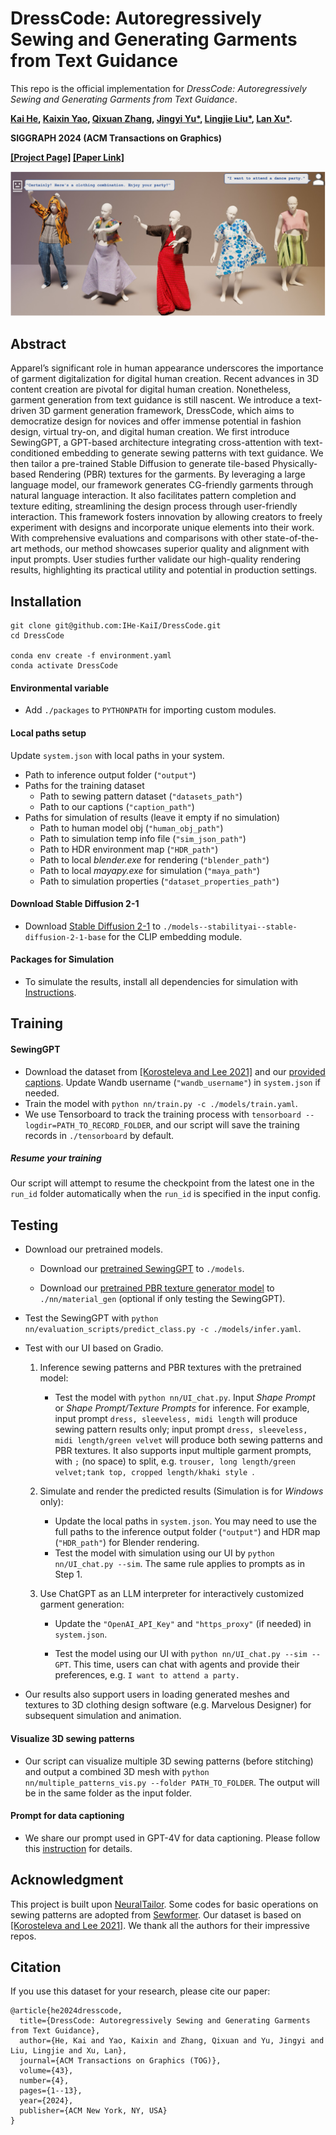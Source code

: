 # DressCode: Autoregressively Sewing and Generating Garments from Text Guidance

This repo is the official implementation for _DressCode: Autoregressively Sewing and Generating Garments from Text Guidance_.

**[Kai He](http://academic.hekai.site/), [Kaixin Yao](https://yaokxx.github.io/), [Qixuan Zhang](https://scholar.google.com/citations?user=YvwsqvYAAAAJ), [Jingyi Yu*](http://www.yu-jingyi.com/), [Lingjie Liu*](https://lingjie0206.github.io/), [Lan Xu*](http://xu-lan.com/).** 

**SIGGRAPH 2024 (ACM Transactions on Graphics)**

**[[Project Page]](https://ihe-kaii.github.io/DressCode/) [[Paper Link]](https://arxiv.org/abs/2401.16465.pdf)**

![dataset_description](./imgs/teaser.png)

## Abstract

Apparel’s significant role in human appearance underscores the importance of garment digitalization for digital human creation. Recent advances in 3D content creation are pivotal for digital human creation. Nonetheless, garment generation from text guidance is still nascent. We introduce a text-driven 3D garment generation framework, DressCode, which aims to democratize design for novices and offer immense potential in fashion design, virtual try-on, and digital human creation. We first introduce SewingGPT, a GPT-based architecture integrating cross-attention with text-conditioned embedding to generate sewing patterns with text guidance. We then tailor a pre-trained Stable Diffusion to generate tile-based Physically-based Rendering (PBR) textures for the garments. By leveraging a large language model, our framework generates CG-friendly garments through natural language interaction. It also facilitates pattern completion and texture editing, streamlining the design process through user-friendly interaction. This framework fosters innovation by allowing creators to freely experiment with designs and incorporate unique elements into their work. With comprehensive evaluations and comparisons with other state-of-the-art methods, our method showcases superior quality and alignment with input prompts. User studies further validate our high-quality rendering results, highlighting its practical utility and potential in production settings.



## Installation

```shell
git clone git@github.com:IHe-KaiI/DressCode.git
cd DressCode

conda env create -f environment.yaml
conda activate DressCode
```

#### Environmental variable

- Add `./packages` to `PYTHONPATH` for importing custom modules.

#### Local paths setup

Update ```system.json``` with local paths in your system.

- Path to inference output folder (```"output"```)
- Paths for the training dataset
  - Path to sewing pattern dataset (```"datasets_path"```)
  - Path to our captions (```"caption_path"```)
- Paths for simulation of results (leave it empty if no simulation)
  - Path to human model obj (```"human_obj_path"```)
  - Path to simulation temp info file (```"sim_json_path"```)
  - Path to HDR environment map (```"HDR_path"```)
  - Path to local *blender.exe* for rendering (```"blender_path"```)
  - Path to local *mayapy.exe* for simulation (```"maya_path"```)
  - Path to simulation properties (```"dataset_properties_path"```)

#### Download Stable Diffusion 2-1

- Download [Stable Diffusion 2-1](https://huggingface.co/stabilityai/stable-diffusion-2-1-base) to ```./models--stabilityai--stable-diffusion-2-1-base``` for the CLIP embedding module.

#### Packages for Simulation

- To simulate the results, install all dependencies for simulation with [Instructions](./docs/Installation.md).



## Training

#### SewingGPT

- Download the dataset from [[Korosteleva and Lee 2021]](https://github.com/maria-korosteleva/Garment-Pattern-Generator/tree/master) and our [provided captions](https://huggingface.co/IHe-KaiI/DressCode/tree/main). Update Wandb username (```"wandb_username"```) in ```system.json``` if needed.
- Train the model with ```python nn/train.py -c ./models/train.yaml```.
- We use Tensorboard to track the training process with ```tensorboard --logdir=PATH_TO_RECORD_FOLDER```, and our script will save the training records in ```./tensorboard``` by default.

##### Resume your training

Our script will attempt to resume the checkpoint from the latest one in the ```run_id``` folder automatically when the `run_id` is specified in the input config.



## Testing

- Download our pretrained models.

  - Download our [pretrained SewingGPT](https://huggingface.co/IHe-KaiI/DressCode/tree/main/models) to ```./models```.

  - Download our [pretrained PBR texture generator model](https://huggingface.co/IHe-KaiI/DressCode/tree/main/material_gen) to ```./nn/material_gen``` (optional if only testing the SewingGPT).

- Test the SewingGPT with ```python nn/evaluation_scripts/predict_class.py -c ./models/infer.yaml```.

- Test with our UI based on Gradio.

  1. Inference sewing patterns and PBR textures with the pretrained model:
     - Test the model with ```python nn/UI_chat.py```. Input *Shape Prompt* or *Shape Prompt/Texture Prompts* for inference. For example, input prompt ```dress, sleeveless, midi length``` will produce sewing pattern results only; input prompt ```dress, sleeveless, midi length/green velvet``` will produce both sewing patterns and PBR textures. It also supports input multiple garment prompts, with ```;``` (no space) to split, e.g. ``` trouser, long length/green velvet;tank top, cropped length/khaki style  ```.

  2. Simulate and render the predicted results (Simulation is for *Windows* only):
     - Update the local paths in ```system.json```. You may need to use the full paths to the inference output folder (```"output"```) and HDR map (```"HDR_path"```) for Blender rendering.
     - Test the model with simulation using our UI by ```python nn/UI_chat.py --sim```. The same rule applies to prompts as in Step 1.

  3. Use ChatGPT as an LLM interpreter for interactively customized garment generation:

     - Update the ```"OpenAI_API_Key"``` and ```"https_proxy"``` (if needed) in ```system.json```.

     - Test the model using our UI with ```python nn/UI_chat.py --sim --GPT```. This time, users can chat with agents and provide their preferences, e.g. ```I want to attend a party.```

- Our results also support users in loading generated meshes and textures to 3D clothing design software (e.g. Marvelous Designer) for subsequent simulation and animation.



#### Visualize 3D sewing patterns

- Our script can visualize multiple 3D sewing patterns (before stitching) and output a combined 3D mesh with ```python nn/multiple_patterns_vis.py --folder PATH_TO_FOLDER```. The output will be in the same folder as the input folder.



#### Prompt for data captioning

- We share our prompt used in GPT-4V for data captioning. Please follow this [instruction](./docs/GPT4V-prompt.md) for details.



## Acknowledgment

This project is built upon [NeuralTailor](https://github.com/maria-korosteleva/Garment-Pattern-Estimation). Some codes for basic operations on sewing patterns are adopted from [Sewformer](https://github.com/sail-sg/sewformer). Our dataset is based on [[Korosteleva and Lee 2021]](https://github.com/maria-korosteleva/Garment-Pattern-Generator/tree/master). We thank all the authors for their impressive repos.



## Citation

If you use this dataset for your research, please cite our paper:

```
@article{he2024dresscode,
  title={DressCode: Autoregressively Sewing and Generating Garments from Text Guidance},
  author={He, Kai and Yao, Kaixin and Zhang, Qixuan and Yu, Jingyi and Liu, Lingjie and Xu, Lan},
  journal={ACM Transactions on Graphics (TOG)},
  volume={43},
  number={4},
  pages={1--13},
  year={2024},
  publisher={ACM New York, NY, USA}
}
```



